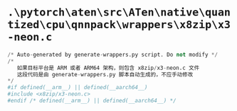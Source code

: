 # `.\pytorch\aten\src\ATen\native\quantized\cpu\qnnpack\wrappers\x8zip\x3-neon.c`

```py
/* Auto-generated by generate-wrappers.py script. Do not modify */
/* 
   如果目标平台是 ARM 或者 ARM64 架构，则包含 x8zip/x3-neon.c 文件
   这段代码是由 generate-wrappers.py 脚本自动生成的，不应手动修改
*/
#if defined(__arm__) || defined(__aarch64__)
#include <x8zip/x3-neon.c>
#endif /* defined(__arm__) || defined(__aarch64__) */
```